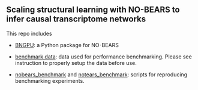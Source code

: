 ## Scaling structural learning with NO-BEARS to infer causal transcriptome networks

This repo includes

*  [BNGPU](./BNGPU): a Python package for NO-BEARS

*  [benchmark data](./benchmark_data): data used for performance benchmarking. Please see instruction to properly setup the data before use.

* [nobears_benchmark](./nobears_benchmark) and [notears_benchmark](./notears_benchmark): scripts for reproducing benchmarking experiments.

